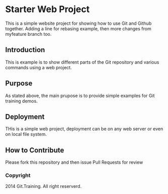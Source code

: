 # Starter Web Project

This is a simple website project for showing how to use Git and Github together.
Adding a line for rebasing example, then
more changes from myfeature branch too.

## Introduction

This is example is to show different parts of the Git repository and various commands using a web project.

## Purpose

As stated above, the main prupose is to provide simple examples for Git training demos.
## Deployment

THis is a simple web project, deployment can be on any web server or even on local file system.

## How to Contribute

Please fork this repository and then issue Pull Requests for review

### Copyright

2014 Git.Training. All right reserverd.